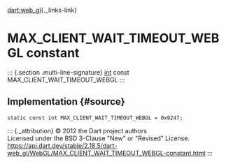 [dart:web\_gl](../../dart-web_gl/dart-web_gl-library){._links-link}

MAX\_CLIENT\_WAIT\_TIMEOUT\_WEBGL constant
==========================================

::: {.section .multi-line-signature}
[int](../../dart-core/int-class) const MAX\_CLIENT\_WAIT\_TIMEOUT\_WEBGL
:::

Implementation {#source}
--------------

``` {.language-dart data-language="dart"}
static const int MAX_CLIENT_WAIT_TIMEOUT_WEBGL = 0x9247;
```

::: {._attribution}
© 2012 the Dart project authors\
Licensed under the BSD 3-Clause \"New\" or \"Revised\" License.\
<https://api.dart.dev/stable/2.18.5/dart-web_gl/WebGL/MAX_CLIENT_WAIT_TIMEOUT_WEBGL-constant.html>
:::

